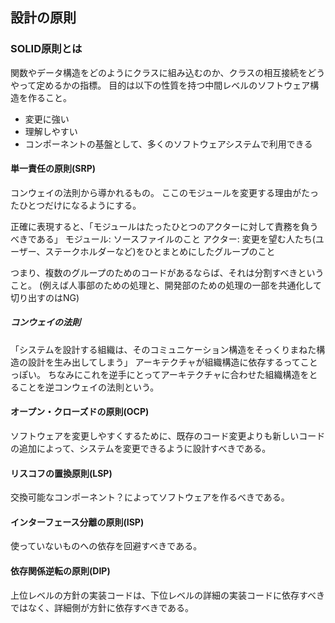 ## 設計の原則

### SOLID原則とは
関数やデータ構造をどのようにクラスに組み込むのか、クラスの相互接続をどうやって定めるかの指標。
目的は以下の性質を持つ中間レベルのソフトウェア構造を作ること。
* 変更に強い
* 理解しやすい
* コンポーネントの基盤として、多くのソフトウェアシステムで利用できる

#### 単一責任の原則(SRP)
コンウェイの法則から導かれるもの。
ここのモジュールを変更する理由がたったひとつだけになるようにする。

正確に表現すると、「モジュールはたったひとつのアクターに対して責務を負うべきである」
モジュール: ソースファイルのこと
アクター: 変更を望む人たち(ユーザー、ステークホルダーなど)をひとまとめにしたグループのこと

つまり、複数のグループのためのコードがあるならば、それは分割すべきということ。
(例えば人事部のための処理と、開発部のための処理の一部を共通化して切り出すのはNG)

##### コンウェイの法則
「システムを設計する組織は、そのコミュニケーション構造をそっくりまねた構造の設計を生み出してしまう」
アーキテクチャが組織構造に依存するってことっぽい。
ちなみにこれを逆手にとってアーキテクチャに合わせた組織構造をとることを逆コンウェイの法則という。

#### オープン・クローズドの原則(OCP)
ソフトウェアを変更しやすくするために、既存のコード変更よりも新しいコードの追加によって、システムを変更できるように設計すべきである。

#### リスコフの置換原則(LSP)
交換可能なコンポーネント？によってソフトウェアを作るべきである。

#### インターフェース分離の原則(ISP)
使っていないものへの依存を回避すべきである。

#### 依存関係逆転の原則(DIP)
上位レベルの方針の実装コードは、下位レベルの詳細の実装コードに依存すべきではなく、詳細側が方針に依存すべきである。
